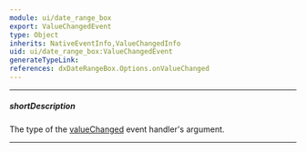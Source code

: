 ```yaml
---
module: ui/date_range_box
export: ValueChangedEvent
type: Object
inherits: NativeEventInfo,ValueChangedInfo
uid: ui/date_range_box:ValueChangedEvent
generateTypeLink: 
references: dxDateRangeBox.Options.onValueChanged
---
```

---
##### shortDescription
The type of the [valueChanged]({basewidgetpath}/Events/#valueChanged) event handler's argument.

---
<!-- Description goes here -->